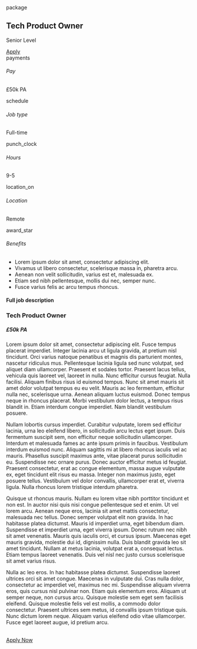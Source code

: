 <div class="job-title">
    <span class="material-symbols-outlined">package</span>
    <h2>Tech Product Owner</h2>
    <p>Senior Level</p>
    <a href="" class="button" alt="Apply">Apply</a>
</div>
<div class="hr"></div>
<div class="job-specs">
    <div class="job-spec">
        <div class="material-symbols-outlined">payments</div>
        <div class="job-spec-cont">
            <h6>
                Pay
            </h6>
            <p>
                £50k PA
            </p>
        </div>
    </div>
    <div class="job-spec">
        <div class="material-symbols-outlined">schedule</div>
        <div class="job-spec-cont">
            <h6>
                Job type
            </h6>
            <p>
                Full-time
            </p>
        </div>
    </div>
    <div class="job-spec">
        <div class="material-symbols-outlined">punch_clock</div>
        <div class="job-spec-cont">
            <h6>
                Hours
            </h6>
            <p>
                9-5
            </p>
        </div>
    </div>
    <div class="job-spec">
        <div class="material-symbols-outlined">location_on</div>
        <div class="job-spec-cont">
            <h6>
                Location
            </h6>
            <p>
                Remote
            </p>
        </div>
    </div>
</div>
    <div class="job-spec job-bens">
        <div class="material-symbols-outlined">award_star</div>
        <div class="job-spec-cont">
            <h6>
                Benefits
            </h6>
            <ul>
                <li>Lorem ipsum dolor sit amet, consectetur adipiscing elit.</li>
                <li>Vivamus ut libero consectetur, scelerisque massa in, pharetra arcu.</li>
                <li>Aenean non velit sollicitudin, varius est et, malesuada ex.</li>
                <li>Etiam sed nibh pellentesque, mollis dui nec, semper nunc.</li>
                <li>Fusce varius felis ac arcu tempus rhoncus.</li>
            </ul>
        </div>
    </div>
<div class="hr"></div>
<div class="job-desc">
    <h4>Full job description</h4>
    <h3>Tech Product Owner</h3>
    <h5>£50k PA</h5>
    <p>
        Lorem ipsum dolor sit amet, consectetur adipiscing elit. Fusce tempus placerat imperdiet. Integer lacinia arcu ut ligula gravida, at pretium nisl tincidunt. Orci varius natoque penatibus et magnis dis parturient montes, nascetur ridiculus mus. Pellentesque lacinia ligula sed nunc volutpat, sed aliquet diam ullamcorper. Praesent et sodales tortor. Praesent lacus tellus, vehicula quis laoreet vel, laoreet in nulla. Nunc efficitur cursus feugiat. Nulla facilisi. Aliquam finibus risus id euismod tempus. Nunc sit amet mauris sit amet dolor volutpat tempus eu eu velit. Mauris ac leo fermentum, efficitur nulla nec, scelerisque urna. Aenean aliquam luctus euismod. Donec tempus neque in rhoncus placerat. Morbi vestibulum dolor lectus, a tempus risus blandit in. Etiam interdum congue imperdiet. Nam blandit vestibulum posuere.
    </p><p>
        Nullam lobortis cursus imperdiet. Curabitur vulputate, lorem sed efficitur lacinia, urna leo eleifend libero, in sollicitudin arcu lectus eget ipsum. Duis fermentum suscipit sem, non efficitur neque sollicitudin ullamcorper. Interdum et malesuada fames ac ante ipsum primis in faucibus. Vestibulum interdum euismod nunc. Aliquam sagittis mi at libero rhoncus iaculis vel ac mauris. Phasellus suscipit maximus ante, vitae placerat purus sollicitudin eu. Suspendisse nec ornare purus. Donec auctor efficitur metus id feugiat. Praesent consectetur, erat ac congue elementum, massa augue vulputate ex, eget tincidunt elit risus eu massa. Integer non maximus justo, eget posuere tellus. Vestibulum vel dolor convallis, ullamcorper erat et, viverra ligula. Nulla rhoncus lorem tristique interdum pharetra.
    </p><p>
        Quisque ut rhoncus mauris. Nullam eu lorem vitae nibh porttitor tincidunt et non est. In auctor nisi quis nisi congue pellentesque sed et enim. Ut vel lorem arcu. Aenean neque eros, lacinia sit amet mattis consectetur, malesuada nec tellus. Donec semper volutpat elit non gravida. In hac habitasse platea dictumst. Mauris id imperdiet urna, eget bibendum diam. Suspendisse et imperdiet urna, eget viverra ipsum. Donec rutrum nec nibh sit amet venenatis. Mauris quis iaculis orci, et cursus ipsum. Maecenas eget mauris gravida, molestie dui id, dignissim nulla. Duis blandit gravida leo sit amet tincidunt. Nullam at metus lacinia, volutpat erat a, consequat lectus. Etiam tempus laoreet venenatis. Duis vel nisl nec justo cursus scelerisque sit amet varius risus.
    </p><p>
        Nulla ac leo eros. In hac habitasse platea dictumst. Suspendisse laoreet ultrices orci sit amet congue. Maecenas in vulputate dui. Cras nulla dolor, consectetur ac imperdiet vel, maximus nec mi. Suspendisse aliquam viverra eros, quis cursus nisl pulvinar non. Etiam quis elementum eros. Aliquam ut semper neque, non cursus arcu. Quisque molestie sem eget sem facilisis eleifend. Quisque molestie felis vel est mollis, a commodo dolor consectetur. Praesent ultrices sem metus, id convallis ipsum tristique quis. Nunc dictum lorem neque. Aliquam varius eleifend odio vitae ullamcorper. Fusce eget laoreet augue, id pretium arcu.
    </p>
</div>
<br/>
<a href="" class="button" alt="Apply Now">Apply Now</a>